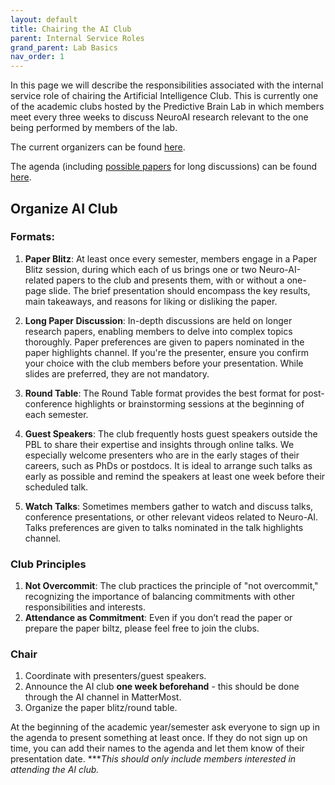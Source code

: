 ```yaml
---
layout: default
title: Chairing the AI Club
parent: Internal Service Roles
grand_parent: Lab Basics
nav_order: 1
---
```



In this page we will describe the responsibilities associated with the internal service role of chairing the Artificial Intelligence Club. This is currently one of the academic clubs hosted by the Predictive Brain Lab in which members meet every three weeks to discuss NeuroAI research relevant to the one being performed by members of the lab. 

The current organizers can be found [here](https://docs.google.com/spreadsheets/d/1W09KvN9FVWWYBkcqGhwcD5iK2kIDYqtECI7Z_KV7foc/edit#gid=0).

The agenda (including [possible papers](https://docs.google.com/spreadsheets/d/12Q2rn4AeFgq62O121NeWuABDHpmzTxfgpHqc4UjHQog/edit#gid=222365957) for long discussions) can be found [here](https://docs.google.com/spreadsheets/d/12Q2rn4AeFgq62O121NeWuABDHpmzTxfgpHqc4UjHQog/edit#gid=833871508).

## Organize AI Club

### Formats:

1. **Paper Blitz**: At least once every semester, members engage in a Paper Blitz session, during which each of us brings one or two Neuro-AI-related papers to the club and presents them, with or without a one-page slide. The brief presentation should encompass the key results, main takeaways, and reasons for liking or disliking the paper.

2. **Long Paper Discussion**: In-depth discussions are held on longer research papers, enabling members to delve into complex topics thoroughly. Paper preferences are given to papers nominated in the paper highlights channel. If you're the presenter, ensure you confirm your choice with the club members before your presentation. While slides are preferred, they are not mandatory.

3. **Round Table**: The Round Table format provides the best format for post-conference highlights or brainstorming sessions at the beginning of each semester.

4. **Guest Speakers**:  The club frequently hosts guest speakers outside the PBL to share their expertise and insights through online talks. We especially welcome presenters who are in the early stages of their careers, such as PhDs or postdocs. It is ideal to arrange such talks as early as possible and remind the speakers at least one week before their scheduled talk.

5. **Watch Talks**: Sometimes members gather to watch and discuss talks, conference presentations, or other relevant videos related to Neuro-AI. Talks preferences are given to talks nominated in the talk highlights channel.

### Club Principles
  1.	**Not Overcommit**: The club practices the principle of "not overcommit," recognizing the importance of balancing commitments with other responsibilities and interests.
  2.	**Attendance as Commitment**:  Even if you don’t read the paper or prepare the paper biltz, please feel free to join the clubs. 

### Chair
1.	Coordinate with presenters/guest speakers.
2.	Announce the AI club **one week beforehand** - this should be done through the AI channel in MatterMost.
3.	Organize the paper blitz/round table.

At the beginning of the academic year/semester ask everyone to sign up in the agenda to present something at least once. If they do not sign up on time, you can add their names to the agenda and let them know of their presentation date. ***_This should only include members interested in attending the AI club._
